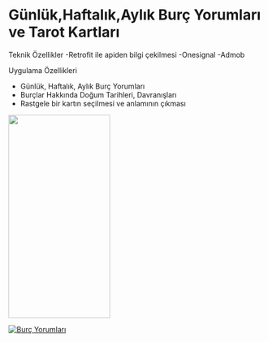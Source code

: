 
# Günlük,Haftalık,Aylık Burç Yorumları ve Tarot Kartları



Teknik Özellikler
-Retrofit ile apiden bilgi çekilmesi
-Onesignal
-Admob



Uygulama Özellikleri
- Günlük, Haftalık, Aylık Burç Yorumları
- Burçlar Hakkında Doğum Tarihleri, Davranışları 
- Rastgele bir kartın seçilmesi ve anlamının çıkması



<img src="[https://play-lh.googleusercontent.com/E7YM0NMBOQvOv7ar9qH4oTBhb6veLi0ylvONnVPQyTC9JEFLSJgiAbVWRSzQWxOF-9l2=w5120-h2880]" width="200" height="400" />





<a href="[https://play.google.com/store/apps/details?id=com.etcmobileapps.dogruyubulkelimeoyunu](https://play.google.com/store/apps/details?id=com.etcmobileapps.burcyorumlari2020)" target="_blank"><img align="center" src="https://img.shields.io/badge/Google_Play-414141?style=for-the-badge&logo=google-play&logoColor=white" alt="Burç Yorumları" /></a>
</p>


